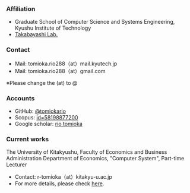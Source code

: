 ### Affiliation
- Graduate School of Computer Science and Systems Engineering, Kyushu Institute of Technology
- [Takabayashi Lab.](http://ba84.starfree.jp/index.html)


### Contact

- Mail: tomioka.rio288（at）mail.kyutech.jp 
- Mail: tomioka.rio288（at）gmail.com 

※Please change the (at) to @

### Accounts
- GitHub: [@tomiokario](https://github.com/tomiokario)
- Scopus: [id=58198877200 ](https://www.scopus.com/authid/detail.uri?authorId=58198877200)
- Google scholar: [rio tomioka](https://scholar.google.co.jp/citations?hl=ja&user=15WrAiYAAAAJ&view_op=list_works&authuser=2&gmla=AETOMgGLOlj9mEF4kGQxV_Dc8_FDvt9j5J9PBNxmGexBuSs9z-DCXMonXGG3VRJn5j0R-9YIZ6b01K-SIZ7XI6PpJwR4oMktM3KBLvx3Zg7AdrvM9Sd40SflSkA)

### Current works
The University of Kitakyushu, Faculty of Economics and Business Administration Department of Economics, "Computer System", Part-time Lecturer 
- Contact: r-tomioka（at）kitakyu-u.ac.jp
- For more details, please check [here](/works/computer-system-2025).